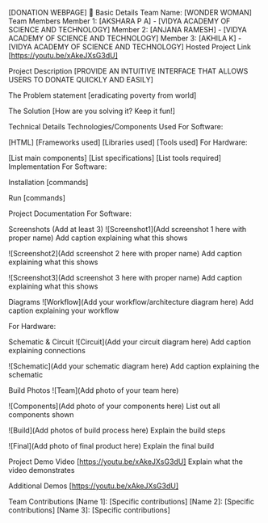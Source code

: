 [DONATION WEBPAGE] 🎯
Basic Details
Team Name: [WONDER WOMAN]
Team Members
Member 1: [AKSHARA P A] - [VIDYA ACADEMY OF SCIENCE AND TECHNOLOGY]
Member 2: [ANJANA RAMESH] - [VIDYA ACADEMY OF SCIENCE AND TECHNOLOGY]
Member 3: [AKHILA K] - [VIDYA ACADEMY OF SCIENCE AND TECHNOLOGY]
Hosted Project Link
[https://youtu.be/xAkeJXsG3dU]

Project Description
[PROVIDE AN INTUITIVE INTERFACE THAT ALLOWS USERS TO DONATE QUICKLY AND EASILY]

The Problem statement
[eradicating poverty from world]

The Solution
[How are you solving it? Keep it fun!]

Technical Details
Technologies/Components Used
For Software:

[HTML]
[Frameworks used]
[Libraries used]
[Tools used]
For Hardware:

[List main components]
[List specifications]
[List tools required]
Implementation
For Software:

Installation
[commands]

Run
[commands]

Project Documentation
For Software:

Screenshots (Add at least 3)
![Screenshot1](Add screenshot 1 here with proper name) Add caption explaining what this shows

![Screenshot2](Add screenshot 2 here with proper name) Add caption explaining what this shows

![Screenshot3](Add screenshot 3 here with proper name) Add caption explaining what this shows

Diagrams
![Workflow](Add your workflow/architecture diagram here) Add caption explaining your workflow

For Hardware:

Schematic & Circuit
![Circuit](Add your circuit diagram here) Add caption explaining connections

![Schematic](Add your schematic diagram here) Add caption explaining the schematic

Build Photos
![Team](Add photo of your team here)

![Components](Add photo of your components here) List out all components shown

![Build](Add photos of build process here) Explain the build steps

![Final](Add photo of final product here) Explain the final build

Project Demo
Video
[https://youtu.be/xAkeJXsG3dU] Explain what the video demonstrates

Additional Demos
[https://youtu.be/xAkeJXsG3dU]

Team Contributions
[Name 1]: [Specific contributions]
[Name 2]: [Specific contributions]
[Name 3]: [Specific contributions]
